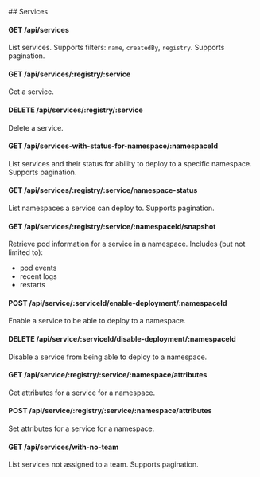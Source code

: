 ## Services

#### GET /api/services
List services.
Supports filters: `name`, `createdBy`, `registry`.
Supports pagination.

#### GET /api/services/:registry/:service
Get a service.

#### DELETE /api/services/:registry/:service
Delete a service.

#### GET /api/services-with-status-for-namespace/:namespaceId
List services and their status for ability to deploy to a specific namespace.
Supports pagination.

#### GET /api/services/:registry/:service/namespace-status
List namespaces a service can deploy to.
Supports pagination.

#### GET /api/services/:registry/:service/:namespaceId/snapshot
Retrieve pod information for a service in a namespace. Includes (but not limited to):
- pod events
- recent logs
- restarts

#### POST /api/service/:serviceId/enable-deployment/:namespaceId
Enable a service to be able to deploy to a namespace.

#### DELETE /api/service/:serviceId/disable-deployment/:namespaceId
Disable a service from being able to deploy to a namespace.

#### GET /api/service/:registry/:service/:namespace/attributes
Get attributes for a service for a namespace.

#### POST /api/service/:registry/:service/:namespace/attributes
Set attributes for a service for a namespace.

#### GET /api/services/with-no-team
List services not assigned to a team.
Supports pagination.
